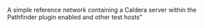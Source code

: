 A simple reference network containing a Caldera server within the Pathfinder plugin enabled and other test hosts"